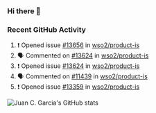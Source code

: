 ### Hi there 👋

<!--
**jcgarciaa/jcgarciaa** is a ✨ _special_ ✨ repository because its `README.md` (this file) appears on your GitHub profile.

Here are some ideas to get you started:

- 🔭 I’m currently working on ...
- 🌱 I’m currently learning ...
- 👯 I’m looking to collaborate on ...
- 🤔 I’m looking for help with ...
- 💬 Ask me about ...
- 📫 How to reach me: ...
- 😄 Pronouns: ...
- ⚡ Fun fact: ...
-->

### Recent GitHub Activity

<!--START_SECTION:activity-->
1. ❗️ Opened issue [#13656](https://github.com/wso2/product-is/issues/13656) in [wso2/product-is](https://github.com/wso2/product-is)
2. 🗣 Commented on [#13624](https://github.com/wso2/product-is/issues/13624) in [wso2/product-is](https://github.com/wso2/product-is)
3. ❗️ Opened issue [#13624](https://github.com/wso2/product-is/issues/13624) in [wso2/product-is](https://github.com/wso2/product-is)
4. 🗣 Commented on [#11439](https://github.com/wso2/product-is/issues/11439) in [wso2/product-is](https://github.com/wso2/product-is)
5. ❗️ Opened issue [#13359](https://github.com/wso2/product-is/issues/13359) in [wso2/product-is](https://github.com/wso2/product-is)
<!--END_SECTION:activity-->

![Juan C. Garcia's GitHub stats](https://github-readme-stats.vercel.app/api?username=jcgarciaa&count_private=true&show_icons=true&hide_border=true)